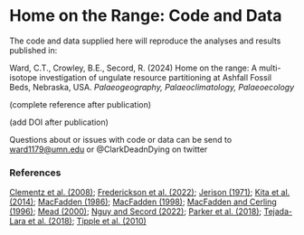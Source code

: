 # Home on the Range: Code and Data

The code and data supplied here will reproduce the analyses and results published in:

Ward, C.T., Crowley, B.E., Secord, R. (2024) Home on the range: A multi-isotope investigation of ungulate resource partitioning at Ashfall Fossil Beds, Nebraska, USA. _Palaeogeography, Palaeoclimatology, Palaeoecology_

(complete reference after publication)

(add DOI after publication)

Questions about or issues with code or data can be send to ward1179@umn.edu or @ClarkDeadnDying on twitter

### References

[Clementz et al. (2008)](https://doi.org/10.2110/palo.2007.p07-054r);
[Frederickson et al. (2022)](https://doi.org/10.4202/app.00941.2021);
[Jerison (1971)](https://doi.org/10.1086/282720);
[Kita et al. (2014)](https://doi.org/10.1016/j.palaeo.2014.02.013);
[MacFadden (1986)](https://doi.org/10.1017/S0094837300003109);
[MacFadden (1998)](https://doi.org/10.1666/0094-8373(1998)024[0274:TOTRIE]2.3.CO;2);
[MacFadden and Cerling (1996)](https://doi.org/10.1080/02724634.1996.10011288);
[Mead (2000)](https://doi.org/10.1666/0094-8373(2000)026<0689:SDAPIT>2.0.CO;2);
[Nguy and Secord (2022)](https://doi.org/10.1016/j.palaeo.2022.110929);
[Parker et al. (2018)](https://doi.org/10.1016/j.palaeo.2018.07.017);
[Tejada-Lara et al. (2018)](http://dx.doi.org/10.1098/rspb.2018.1020);
[Tipple et al. (2010)](https://doi.org/10.1029/2009PA001851)
